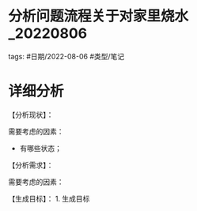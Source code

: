 # 分析问题流程关于对家里烧水_20220806

tags: #日期/2022-08-06 #类型/笔记 


# 详细分析


【分析现状】：

需要考虑的因素：
- 有哪些状态；


【分析需求】：

需要考虑的因素：


【生成目标】：
	1. 生成目标










